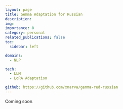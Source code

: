 ```yaml
---
layout: page
title: Gemma Adaptation for Russian
description: 
img: 
importance: 8
category: personal
related_publications: false
toc:
  sidebar: left

domains: 
  - NLP

tech:
  - LLM
  - LoRA Adaptation

github: https://github.com/xmarva/gemma-red-russian
---
```


Coming soon.